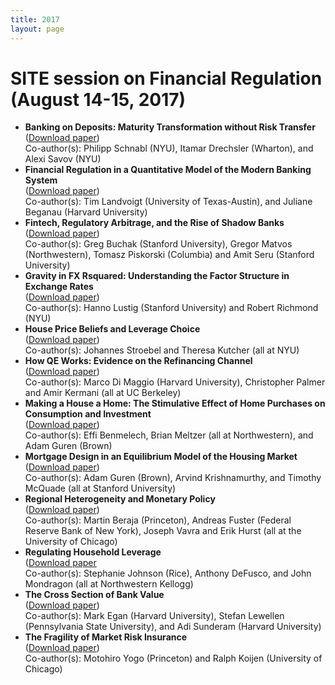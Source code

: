 ```yaml
---
title: 2017
layout: page
---
```


# SITE session on Financial Regulation (August 14-15, 2017)

* **Banking on Deposits: Maturity Transformation without Risk Transfer**\
([Download paper](https://exhibits.stanford.edu/site-archive/catalog/jy440fg7476))\
Co-author(s): Philipp Schnabl (NYU), Itamar Drechsler (Wharton), and Alexi Savov (NYU)
*	**Financial Regulation in a Quantitative Model of the Modern Banking System**\
([Download paper](https://exhibits.stanford.edu/site-archive/catalog/mh815rp2486))\
Co-author(s): Tim Landvoigt (University of Texas-Austin), and Juliane Beganau (Harvard University)
*	**Fintech, Regulatory Arbitrage, and the Rise of Shadow Banks**\
([Download paper](https://www.sciencedirect.com/science/article/pii/S0304405X1830237X))\
Co-author(s): Greg Buchak (Stanford University), Gregor Matvos (Northwestern), Tomasz Piskorski (Columbia) and Amit Seru (Stanford University)
*	**Gravity in FX Rsquared: Understanding the Factor Structure in Exchange Rates**\
([Download paper](https://exhibits.stanford.edu/site-archive/catalog/tp076wn0249))\
Co-author(s): Hanno Lustig (Stanford University) and Robert Richmond (NYU)
*	**House Price Beliefs and Leverage Choice**\
([Download paper](https://academic.oup.com/restud/article/86/6/2403/5194341))\
Co-author(s): Johannes Stroebel and Theresa Kutcher (all at NYU)
*	**How QE Works: Evidence on the Refinancing Channel**\
([Download paper](https://exhibits.stanford.edu/site-archive/catalog/dt167nv1059))\
Co-author(s): Marco Di Maggio (Harvard University), Christopher Palmer and Amir Kermani (all at UC Berkeley)
*	**Making a House a Home: The Stimulative Effect of Home Purchases on Consumption and Investment**\
([Download paper](https://exhibits.stanford.edu/site-archive/catalog/bh363mk3899))\
Co-author(s): Effi Benmelech, Brian Meltzer (all at Northwestern), and Adam Guren (Brown)
*	**Mortgage Design in an Equilibrium Model of the Housing Market**\
([Download paper](https://exhibits.stanford.edu/site-archive/catalog/xr330dr3856))\
Co-author(s): Adam Guren (Brown), Arvind Krishnamurthy, and Timothy McQuade (all at Stanford University)
*	**Regional Heterogeneity and Monetary Policy**\
([Download paper](https://exhibits.stanford.edu/site-archive/catalog/sb021dh7878))\
Co-author(s): Martin Beraja (Princeton), Andreas Fuster (Federal Reserve Bank of New York), Joseph Vavra and Erik Hurst (all at the University of Chicago)
*	**Regulating Household Leverage**\
([Download paper](https://papers.ssrn.com/sol3/Delivery.cfm/SSRN_ID3384396_code2160460.pdf?abstractid=3046564&mirid=1)\
Co-author(s): Stephanie Johnson (Rice), Anthony DeFusco, and John Mondragon (all at Northwestern Kellogg)
*	**The Cross Section of Bank Value**\
([Download paper](https://academic.oup.com/rfs/article-pdf/35/5/2101/43394876/hhab089.pdf))\
Co-author(s): Mark Egan (Harvard University), Stefan Lewellen (Pennsylvania State University), and Adi Sunderam (Harvard University)
* **The Fragility of Market Risk Insurance**\
([Download paper](https://www.nber.org/system/files/working_papers/w24182/w24182.pdf))\
Co-author(s): Motohiro Yogo (Princeton) and Ralph Koijen (University of Chicago)
